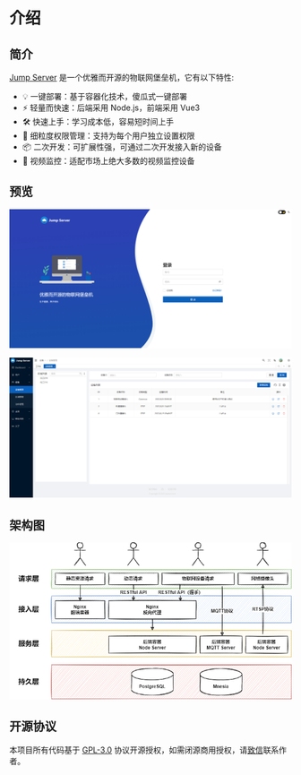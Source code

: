 # 介绍

## 简介

[Jump Server](https://github.com/jmpsvr/jmpsvr) 是一个优雅而开源的物联网堡垒机，它有以下特性:

* 💡 一键部署：基于容器化技术，傻瓜式一键部署
* ⚡️ 轻量而快速：后端采用 Node.js，前端采用 Vue3
* 🛠️ 快速上手：学习成本低，容易短时间上手
* 🔑 细粒度权限管理：支持为每个用户独立设置权限
* 📦 二次开发：可扩展性强，可通过二次开发接入新的设备
* 🔩 视频监控：适配市场上绝大多数的视频监控设备

## 预览

![Preview](/preview.png)

![Devices](/devices.png)

## 架构图

![Structure](/structure.png)

## 开源协议

本项目所有代码基于 [GPL-3.0](https://choosealicense.com/licenses/gpl-3.0/) 协议开源授权，如需闭源商用授权，请[致信](mailto:i@mmdjiji.com)联系作者。